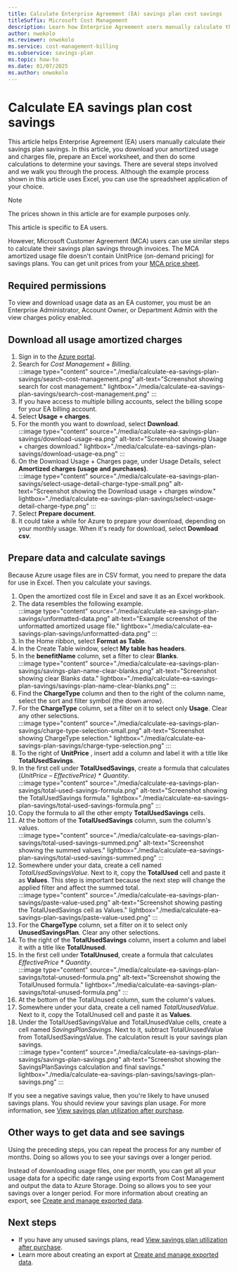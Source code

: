 ```yaml
---
title: Calculate Enterprise Agreement (EA) savings plan cost savings
titleSuffix: Microsoft Cost Management
description: Learn how Enterprise Agreement users manually calculate their savings plan savings.
author: nwokolo
ms.reviewer: onwokolo
ms.service: cost-management-billing
ms.subservice: savings-plan
ms.topic: how-to
ms.date: 01/07/2025
ms.author: onwokolo
---
```


# Calculate EA savings plan cost savings

This article helps Enterprise Agreement (EA) users manually calculate their savings plan savings. In this article, you download your amortized usage and charges file, prepare an Excel worksheet, and then do some calculations to determine your savings. There are several steps involved and we walk you through the process. Although the example process shown in this article uses Excel, you can use the spreadsheet application of your choice.

> [!NOTE]
> The prices shown in this article are for example purposes only.

This article is specific to EA users. 

However, Microsoft Customer Agreement (MCA) users can use similar steps to calculate their savings plan savings through invoices. The MCA amortized usage file doesn't contain UnitPrice (on-demand pricing) for savings plans. You can get unit prices from your [MCA price sheet](download-savings-plan-price-sheet.md#download-mca-price-sheet).

## Required permissions

To view and download usage data as an EA customer, you must be an Enterprise Administrator, Account Owner, or Department Admin with the view charges policy enabled.

## Download all usage amortized charges

1. Sign in to the [Azure portal](https://portal.azure.com/).
2. Search for _Cost Management + Billing_.  
    :::image type="content" source="./media/calculate-ea-savings-plan-savings/search-cost-management.png" alt-text="Screenshot showing search for cost management." lightbox="./media/calculate-ea-savings-plan-savings/search-cost-management.png" :::
3. If you have access to multiple billing accounts, select the billing scope for your EA billing account.
4. Select **Usage + charges**.
5. For the month you want to download, select **Download**.  
    :::image type="content" source="./media/calculate-ea-savings-plan-savings/download-usage-ea.png" alt-text="Screenshot showing Usage + charges download." lightbox="./media/calculate-ea-savings-plan-savings/download-usage-ea.png" :::
6. On the Download Usage + Charges page, under Usage Details, select **Amortized charges (usage and purchases)**.  
    :::image type="content" source="./media/calculate-ea-savings-plan-savings/select-usage-detail-charge-type-small.png" alt-text="Screenshot showing the Download usage + charges window." lightbox="./media/calculate-ea-savings-plan-savings/select-usage-detail-charge-type.png" :::
7. Select **Prepare document**.
8. It could take a while for Azure to prepare your download, depending on your monthly usage. When it's ready for download, select **Download csv**.

## Prepare data and calculate savings

Because Azure usage files are in CSV format, you need to prepare the data for use in Excel. Then you calculate your savings.

1. Open the amortized cost file in Excel and save it as an Excel workbook.
2. The data resembles the following example.  
    :::image type="content" source="./media/calculate-ea-savings-plan-savings/unformatted-data.png" alt-text="Example screenshot of the unformatted amortized usage file." lightbox="./media/calculate-ea-savings-plan-savings/unformatted-data.png" :::
3. In the Home ribbon, select **Format as Table**.
4. In the Create Table window, select **My table has headers**.
5. In the **benefitName** column, set a filter to clear **Blanks**.  
    :::image type="content" source="./media/calculate-ea-savings-plan-savings/savings-plan-name-clear-blanks.png" alt-text="Screenshot showing clear Blanks data." lightbox="./media/calculate-ea-savings-plan-savings/savings-plan-name-clear-blanks.png" :::
6. Find the **ChargeType** column and then to the right of the column name, select the sort and filter symbol (the down arrow).
7. For the **ChargeType** column, set a filter on it to select only **Usage**. Clear any other selections.  
    :::image type="content" source="./media/calculate-ea-savings-plan-savings/charge-type-selection-small.png" alt-text="Screenshot showing ChargeType selection." lightbox="./media/calculate-ea-savings-plan-savings/charge-type-selection.png" :::
8. To the right of **UnitPrice** , insert add a column and label it with a title like **TotalUsedSavings**.
9. In the first cell under **TotalUsedSavings**, create a formula that calculates (_UnitPrice – EffectivePrice) \* Quantity_.  
    :::image type="content" source="./media/calculate-ea-savings-plan-savings/total-used-savings-formula.png" alt-text="Screenshot showing the TotalUsedSavings formula." lightbox="./media/calculate-ea-savings-plan-savings/total-used-savings-formula.png" :::
10. Copy the formula to all the other empty **TotalUsedSavings** cells.
11. At the bottom of the **TotalUsedSavings** column, sum the column's values.  
    :::image type="content" source="./media/calculate-ea-savings-plan-savings/total-used-savings-summed.png" alt-text="Screenshot showing the summed values." lightbox="./media/calculate-ea-savings-plan-savings/total-used-savings-summed.png" :::
12. Somewhere under your data, create a cell named _TotalUsedSavingsValue_. Next to it, copy the **TotalUsed** cell and paste it as **Values**. This step is important because the next step will change the applied filter and affect the summed total.  
    :::image type="content" source="./media/calculate-ea-savings-plan-savings/paste-value-used.png" alt-text="Screenshot showing pasting the TotalUsedSavings cell as Values." lightbox="./media/calculate-ea-savings-plan-savings/paste-value-used.png" :::
13. For the **ChargeType** column, set a filter on it to select only **UnusedSavingsPlan**. Clear any other selections.
14. To the right of the **TotalUsedSavings** column, insert a column and label it with a title like **TotalUnused**.
15. In the first cell under **TotalUnused**, create a formula that calculates _EffectivePrice \* Quantity_.  
    :::image type="content" source="./media/calculate-ea-savings-plan-savings/total-unused-formula.png" alt-text="Screenshot showing the TotalUnused formula." lightbox="./media/calculate-ea-savings-plan-savings/total-unused-formula.png" :::
16. At the bottom of the TotalUnused column, sum the column's values.
17. Somewhere under your data, create a cell named _TotalUnusedValue_. Next to it, copy the TotalUnused cell and paste it as **Values**.
18. Under the TotalUsedSavingsValue and TotalUnusedValue cells, create a cell named _SavingsPlanSavings_. Next to it, subtract TotalUnusedValue from TotalUsedSavingsValue. The calculation result is your savings plan savings.  
    :::image type="content" source="./media/calculate-ea-savings-plan-savings/savings-plan-savings.png" alt-text="Screenshot showing the SavingsPlanSavings calculation and final savings." lightbox="./media/calculate-ea-savings-plan-savings/savings-plan-savings.png" :::

If you see a negative savings value, then you're likely to have  unused savings plans. You should review your savings plan usage. For more information, see [View savings plan utilization after purchase](view-utilization.md).

## Other ways to get data and see savings

Using the preceding steps, you can repeat the process for any number of months. Doing so allows you to see your savings over a longer period.

Instead of downloading usage files, one per month, you can get all your usage data for a specific date range using exports from Cost Management and output the data to Azure Storage. Doing so allows you to see your savings over a longer period. For more information about creating an export, see [Create and manage exported data](../costs/tutorial-improved-exports.md).

## Next steps

- If you have any unused savings plans, read [View savings plan utilization after purchase](view-utilization.md).
- Learn more about creating an export at [Create and manage exported data](../costs/tutorial-improved-exports.md).
